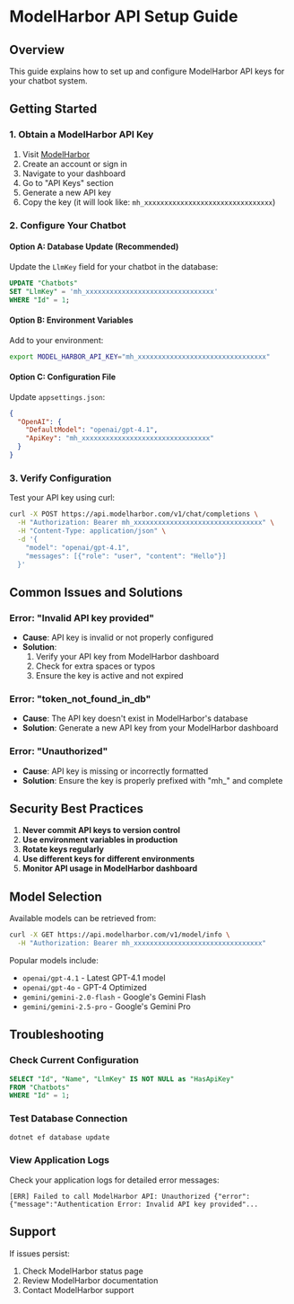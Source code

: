 # ModelHarbor API Setup Guide

## Overview

This guide explains how to set up and configure ModelHarbor API keys for your chatbot system.

## Getting Started

### 1. Obtain a ModelHarbor API Key

1. Visit [ModelHarbor](https://modelharbor.com)
2. Create an account or sign in
3. Navigate to your dashboard
4. Go to "API Keys" section
5. Generate a new API key
6. Copy the key (it will look like: `mh_xxxxxxxxxxxxxxxxxxxxxxxxxxxxxxxx`)

### 2. Configure Your Chatbot

#### Option A: Database Update (Recommended)

Update the `LlmKey` field for your chatbot in the database:

```sql
UPDATE "Chatbots"
SET "LlmKey" = 'mh_xxxxxxxxxxxxxxxxxxxxxxxxxxxxxxxx'
WHERE "Id" = 1;
```

#### Option B: Environment Variables

Add to your environment:

```bash
export MODEL_HARBOR_API_KEY="mh_xxxxxxxxxxxxxxxxxxxxxxxxxxxxxxxx"
```

#### Option C: Configuration File

Update `appsettings.json`:

```json
{
  "OpenAI": {
    "DefaultModel": "openai/gpt-4.1",
    "ApiKey": "mh_xxxxxxxxxxxxxxxxxxxxxxxxxxxxxxxx"
  }
}
```

### 3. Verify Configuration

Test your API key using curl:

```bash
curl -X POST https://api.modelharbor.com/v1/chat/completions \
  -H "Authorization: Bearer mh_xxxxxxxxxxxxxxxxxxxxxxxxxxxxxxxx" \
  -H "Content-Type: application/json" \
  -d '{
    "model": "openai/gpt-4.1",
    "messages": [{"role": "user", "content": "Hello"}]
  }'
```

## Common Issues and Solutions

### Error: "Invalid API key provided"

- **Cause**: API key is invalid or not properly configured
- **Solution**:
  1. Verify your API key from ModelHarbor dashboard
  2. Check for extra spaces or typos
  3. Ensure the key is active and not expired

### Error: "token_not_found_in_db"

- **Cause**: The API key doesn't exist in ModelHarbor's database
- **Solution**: Generate a new API key from your ModelHarbor dashboard

### Error: "Unauthorized"

- **Cause**: API key is missing or incorrectly formatted
- **Solution**: Ensure the key is properly prefixed with "mh\_" and complete

## Security Best Practices

1. **Never commit API keys to version control**
2. **Use environment variables in production**
3. **Rotate keys regularly**
4. **Use different keys for different environments**
5. **Monitor API usage in ModelHarbor dashboard**

## Model Selection

Available models can be retrieved from:

```bash
curl -X GET https://api.modelharbor.com/v1/model/info \
  -H "Authorization: Bearer mh_xxxxxxxxxxxxxxxxxxxxxxxxxxxxxxxx"
```

Popular models include:

- `openai/gpt-4.1` - Latest GPT-4.1 model
- `openai/gpt-4o` - GPT-4 Optimized
- `gemini/gemini-2.0-flash` - Google's Gemini Flash
- `gemini/gemini-2.5-pro` - Google's Gemini Pro

## Troubleshooting

### Check Current Configuration

```sql
SELECT "Id", "Name", "LlmKey" IS NOT NULL as "HasApiKey"
FROM "Chatbots"
WHERE "Id" = 1;
```

### Test Database Connection

```bash
dotnet ef database update
```

### View Application Logs

Check your application logs for detailed error messages:

```
[ERR] Failed to call ModelHarbor API: Unauthorized {"error":{"message":"Authentication Error: Invalid API key provided"...
```

## Support

If issues persist:

1. Check ModelHarbor status page
2. Review ModelHarbor documentation
3. Contact ModelHarbor support

